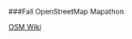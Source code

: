 ###Fall OpenStreetMap Mapathon

[OSM Wiki](http://wiki.openstreetmap.org/wiki/Mapathon/OSM_Geo_Week_2014)
